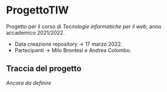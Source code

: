 # ProgettoTIW  

Progetto per il corso di *Tecnologie informatiche per il web*, anno accademico 2021/2022.  
* Data creazione repository &rarr; 17 marzo 2022. 
* Partecipanti &rarr; Milo Brontesi e Andrea Colombo.  

## Traccia del progetto  

*Ancora da definire* 

